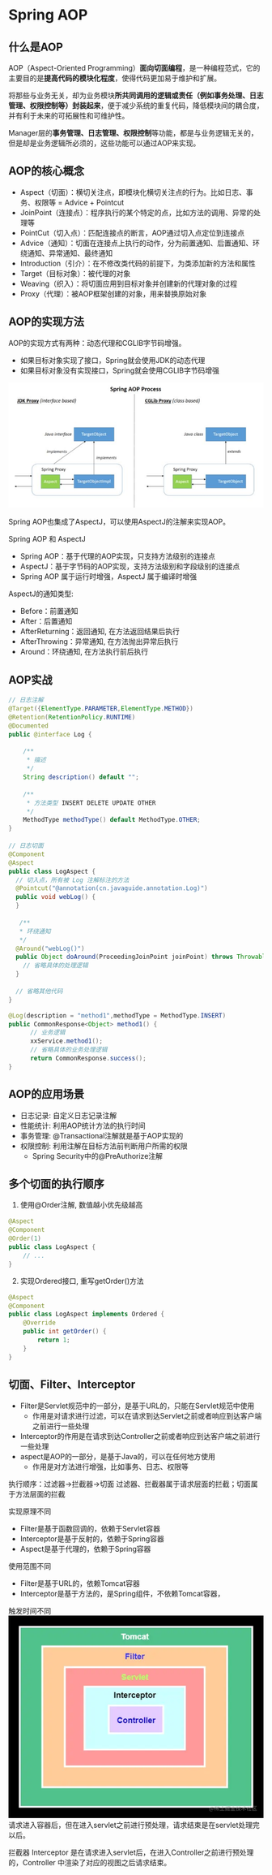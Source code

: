 # Spring AOP

## 什么是AOP

AOP（Aspect-Oriented Programming）**面向切面编程**，是一种编程范式，它的主要目的是**提高代码的模块化程度**，使得代码更加易于维护和扩展。

将那些与业务无关，却为业务模块**所共同调用的逻辑或责任（例如事务处理、日志管理、权限控制等）封装起来**，便于减少系统的重复代码，降低模块间的耦合度，并有利于未来的可拓展性和可维护性。

Manager层的**事务管理、日志管理、权限控制**等功能，都是与业务逻辑无关的，但是却是业务逻辑所必须的，这些功能可以通过AOP来实现。



## AOP的核心概念

- Aspect（切面）：横切关注点，即模块化横切关注点的行为。比如日志、事务、权限等 = Advice + Pointcut
- JoinPoint（连接点）：程序执行的某个特定的点，比如方法的调用、异常的处理等
- PointCut（切入点）：匹配连接点的断言，AOP通过切入点定位到连接点
- Advice（通知）：切面在连接点上执行的动作，分为前置通知、后置通知、环绕通知、异常通知、最终通知
- Introduction（引介）：在不修改类代码的前提下，为类添加新的方法和属性
- Target（目标对象）：被代理的对象
- Weaving（织入）：将切面应用到目标对象并创建新的代理对象的过程
- Proxy（代理）：被AOP框架创建的对象，用来替换原始对象

## AOP的实现方法

AOP的实现方式有两种：动态代理和CGLIB字节码增强。
- 如果目标对象实现了接口，Spring就会使用JDK的动态代理
- 如果目标对象没有实现接口，Spring就会使用CGLIB字节码增强


![](img/SpringAOP/AOP%20Process.png)

Spring AOP也集成了AspectJ，可以使用AspectJ的注解来实现AOP。

Spring AOP 和 AspectJ 

- Spring AOP：基于代理的AOP实现，只支持方法级别的连接点
- AspectJ：基于字节码的AOP实现，支持方法级别和字段级别的连接点
- Spring AOP 属于运行时增强，AspectJ 属于编译时增强

AspectJ的通知类型:
- Before：前置通知
- After：后置通知
- AfterReturning：返回通知, 在方法返回结果后执行
- AfterThrowing：异常通知, 在方法抛出异常后执行
- Around：环绕通知, 在方法执行前后执行

## AOP实战

```java
// 日志注解
@Target({ElementType.PARAMETER,ElementType.METHOD})
@Retention(RetentionPolicy.RUNTIME)
@Documented
public @interface Log {

    /**
     * 描述
     */
    String description() default "";

    /**
     * 方法类型 INSERT DELETE UPDATE OTHER
     */
    MethodType methodType() default MethodType.OTHER;
}

// 日志切面
@Component
@Aspect
public class LogAspect {
  // 切入点，所有被 Log 注解标注的方法
  @Pointcut("@annotation(cn.javaguide.annotation.Log)")
  public void webLog() {
  }

   /**
   * 环绕通知
   */
  @Around("webLog()")
  public Object doAround(ProceedingJoinPoint joinPoint) throws Throwable {
    // 省略具体的处理逻辑
  }

  // 省略其他代码
}
```

```java
@Log(description = "method1",methodType = MethodType.INSERT)
public CommonResponse<Object> method1() {
      // 业务逻辑
      xxService.method1();
      // 省略具体的业务处理逻辑
      return CommonResponse.success();
}
```

## AOP的应用场景

- 日志记录: 自定义日志记录注解
- 性能统计: 利用AOP统计方法的执行时间
- 事务管理: @Transactional注解就是基于AOP实现的
- 权限控制: 利用注解在目标方法前判断用户所需的权限
  - Spring Security中的@PreAuthorize注解


## 多个切面的执行顺序

1. 使用@Order注解, 数值越小优先级越高
```java
@Aspect
@Component
@Order(1)
public class LogAspect {
    // ...
}
```
2. 实现Ordered接口, 重写getOrder()方法
```java
@Aspect
@Component
public class LogAspect implements Ordered {
    @Override
    public int getOrder() {
        return 1;
    }
}
```


## 切面、Filter、Interceptor

- Filter是Servlet规范中的一部分，是基于URL的，只能在Servlet规范中使用
  - 作用是对请求进行过滤，可以在请求到达Servlet之前或者响应到达客户端之前进行一些处理
- Interceptor的作用是在请求到达Controller之前或者响应到达客户端之前进行一些处理
- aspect是AOP的一部分，是基于Java的，可以在任何地方使用
  - 作用是对方法进行增强，比如事务、日志、权限等

执行顺序：过滤器->拦截器->切面
过滤器、拦截器属于请求层面的拦截；切面属于方法层面的拦截

实现原理不同
- Filter是基于函数回调的，依赖于Servlet容器
- Interceptor是基于反射的，依赖于Spring容器
- Aspect是基于代理的，依赖于Spring容器

使用范围不同
- Filter是基于URL的，依赖Tomcat容器
- Interceptor是基于方法的，是Spring组件，不依赖Tomcat容器，

触发时间不同
![](img/SpringAOP/触发时间.png)
请求进入容器后，但在进入servlet之前进行预处理，请求结束是在servlet处理完以后。

拦截器 Interceptor 是在请求进入servlet后，在进入Controller之前进行预处理的，Controller 中渲染了对应的视图之后请求结束。


